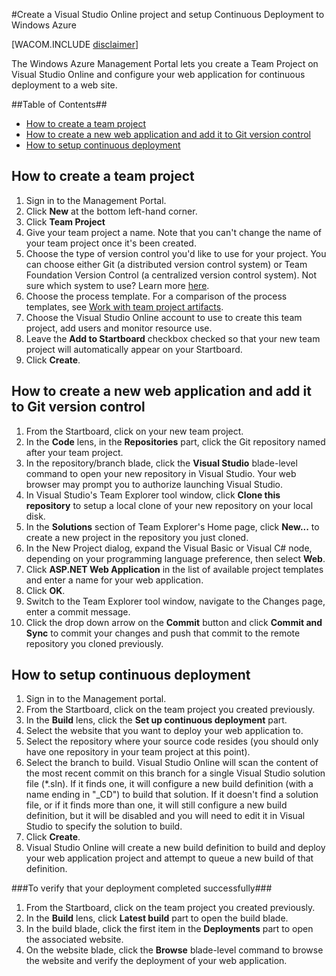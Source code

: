 <properties linkid="create-vso-project-setup-continuous-deployment" urlDisplayName="How to create a VSO project and setup Continuous Deployment" pageTitle="How to create a Visual Studio Online team project and setup Continuous Deployment - Windows Azure" metaKeywords="Visual Studio Online create team project, continuous deployment to Azure" description="Learn how to create a Visual Studio Online team project and configure it for continuous deployment to Windows Azure." metaCanonical="" services="cloud-services, visual-studio-online" documentationCenter="" title="How to Create and Deploy a Cloud Service" authors="jimlamb" solutions="" writer="jimlamb" manager="" editor=""  />

#Create a Visual Studio Online project and setup Continuous Deployment to Windows Azure 

[WACOM.INCLUDE [disclaimer](../includes/disclaimer.md)]

The Windows Azure Management Portal lets you create a Team Project on Visual Studio Online and configure  your web application for continuous deployment to a web site.

##Table of Contents##

* [How to create a team project](#create_team_project)
* [How to create a new web application and add it to Git version control](#create_web_app)
* [How to setup continuous deployment](#continuous_deployment)

## <a name="create_team_project"></a>How to create a team project

1. Sign in to the Management Portal.
2. Click **New** at the bottom left-hand corner.
3. Click **Team Project**
4. Give your team project a name. Note that you can't change the name of your team project once it's been created.
5. Choose the type of version control you'd like to use for your project. You can choose either Git (a distributed version control system) or Team Foundation Version Control (a centralized version control system). Not sure which system to use? Learn more [here](http://msdn.microsoft.com/zh-cn/library/ms181368.aspx).
6. Choose the process template. For a comparison of the process templates, see [Work with team project artifacts](http://msdn.microsoft.com/zh-cn/library/ms400752.aspx).
7. Choose the Visual Studio Online account to use to create this team project, add users and monitor resource use.
8. Leave the **Add to Startboard** checkbox checked so that your new team project will automatically appear on your Startboard.
9. Click **Create**.

## <a name="create_web_app"></a>How to create a new web application and add it to Git version control

1. From the Startboard, click on your new team project.
2. In the **Code** lens, in the **Repositories** part, click the Git repository named after your team project.
3. In the repository/branch blade, click the **Visual Studio** blade-level command to open your  new repository in Visual  Studio. Your web browser may prompt you to authorize launching Visual Studio.
4.  In Visual Studio's Team Explorer tool window, click **Clone this repository** to setup a local clone of your new repository on your local disk.
5.  In the **Solutions** section of Team Explorer's Home page, click **New...** to create a new project in the repository you just cloned.
6.  In the New Project dialog, expand the Visual Basic or Visual C# node, depending on your programming language preference, then select **Web**.
7.  Click **ASP.NET Web Application** in the list of available project templates and enter a name for your web application.
8.  Click **OK**.
9.  Switch to the Team Explorer tool window, navigate to the Changes page, enter a commit message.
10.  Click the drop down arrow on the **Commit** button and click **Commit and Sync** to commit your changes and push that commit to the remote repository you cloned previously.

## <a name="continuous_deployment"></a>How to setup continuous deployment

1. Sign in to the Management portal.
2. From the Startboard, click on the team project you created previously.
3. In the **Build** lens, click the **Set up continuous deployment** part.
4. Select the website that you want to deploy your web application to.
5. Select the repository where your source code resides (you should only have one repository in your team project at this point).
6. Select the branch to build. Visual Studio Online will scan the content of the most recent commit on this branch for a single Visual Studio solution file (*.sln). If it finds one, it will configure a new build definition (with a name ending in "_CD") to build that solution. If it doesn't find a solution file, or if it finds more than one, it will still configure a new build definition, but it will be disabled and you will need to edit it in Visual Studio to specify the solution to build. 
7. Click **Create**.
8. Visual Studio Online will create a new build definition to build and deploy your web application project and attempt to queue a new build of that definition.

###To verify that your deployment completed successfully###

1. From the Startboard, click on the team project you created previously.
2. In the **Build** lens, click **Latest build** part to open the build blade.
3. In the build blade, click the first item in the **Deployments** part to open the associated website.
4. On the website blade, click the **Browse** blade-level command to browse the website and verify the deployment of your web application.
